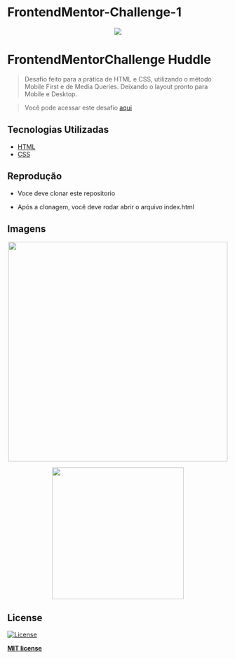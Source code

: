 # FrontendMentor-Challenge-1
<p align="center">
  <img src="https://user-images.githubusercontent.com/56702162/81017893-b76ee680-8e39-11ea-89eb-71b04c6cc84d.jpg">
</p>


# FrontendMentorChallenge Huddle

> Desafio feito para a prática de HTML e CSS, utilizando o método Mobile First e de Media Queries. Deixando o layout pronto para Mobile e Desktop.

> Você pode acessar este desafio <a href="https://www.frontendmentor.io/challenges/huddle-landing-page-with-a-single-introductory-section-B_2Wvxgi0">aqui</a>


## Tecnologias Utilizadas
- <a href="https://developer.mozilla.org/pt-BR/docs/Web/HTML">HTML</a>
- <a href="https://developer.mozilla.org/pt-BR/docs/Web/CSS">CSS</a>

## Reprodução

- Voce deve clonar este repositorio

- Após a clonagem, você deve rodar abrir o arquivo index.html

## Imagens
<div>
<p align="center">
  <img src="https://user-images.githubusercontent.com/56702162/81018522-0ff2b380-8e3b-11ea-8fea-fa39aba0c5e5.png" width = "500px">
</p>
  <p align="center">
<img src="https://user-images.githubusercontent.com/56702162/81018754-85f71a80-8e3b-11ea-9e46-66ceed1ea751.png" width = "300px">
    </p>
</div>

## License

[![License](http://img.shields.io/:license-mit-blue.svg?style=flat-square)](http://badges.mit-license.org)

**[MIT license](http://opensource.org/licenses/mit-license.php)**
